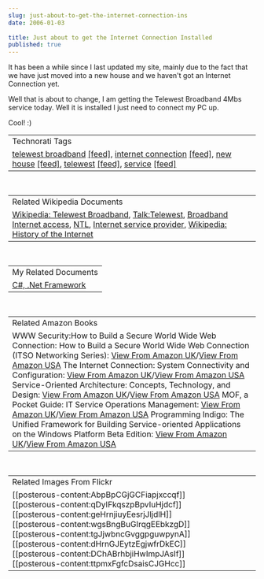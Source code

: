 ```yaml
---
slug: just-about-to-get-the-internet-connection-ins
date: 2006-01-03
 
title: Just about to get the Internet Connection Installed
published: true
---
```

It has been a while since I last updated my site,  mainly due to the fact that we have just moved into a new house and we haven't got an Internet Connection yet. <p />Well that is about to change, I am getting the Telewest Broadband 4Mbs service today.  Well it is installed I just need to connect my PC up.<p />Cool! :)<p /><table class="TechnoratiHead TagHeader">
<tr><td>Technorati Tags</td></tr>
<tr class="Technorati"><td>
<a href="http://www.technorati.com/tag/telewest%20broadband" class="Tag" rel="tag">telewest broadband</a> <a href="http://feeds.technorati.com/feed/posts/tag/telewest%20broadband" class="Tag">[feed]</a>, <a href="http://www.technorati.com/tag/internet%20connection" class="Tag" rel="tag">internet connection</a> <a href="http://feeds.technorati.com/feed/posts/tag/internet%20connection" class="Tag">[feed]</a>, <a href="http://www.technorati.com/tag/new%20house" class="Tag" rel="tag">new house</a> <a href="http://feeds.technorati.com/feed/posts/tag/new%20house" class="Tag">[feed]</a>, <a href="http://www.technorati.com/tag/telewest" class="Tag" rel="tag">telewest</a> <a href="http://feeds.technorati.com/feed/posts/tag/telewest" class="Tag">[feed]</a>, <a href="http://www.technorati.com/tag/service" class="Tag" rel="tag">service</a> <a href="http://feeds.technorati.com/feed/posts/tag/service" class="Tag">[feed]</a>
</td></tr>
</table><br /><table class="TechnoratiHead TagHeader">
<tr><td>Related Wikipedia Documents</td></tr>
<tr class="Technorati"><td>
<a href="http://en.wikipedia.org/wiki/Telewest_Broadband" class="Tag" rel="tag">Wikipedia: Telewest Broadband</a>, <a href="http://en.wikipedia.org/wiki/Talk:Telewest_Broadband" class="Tag" rel="tag">Talk:Telewest</a>, <a href="http://en.wikipedia.org/wiki/Broadband_Internet_access" class="Tag" rel="tag">Broadband Internet access</a>, <a href="http://en.wikipedia.org/wiki/NTL" class="Tag" rel="tag">NTL</a>, <a href="http://en.wikipedia.org/wiki/Internet_service_provider" class="Tag" rel="tag">Internet service provider</a>, <a href="http://en.wikipedia.org/wiki/History_of_the_Internet" class="Tag" rel="tag">Wikipedia: History of the Internet</a>
</td></tr>
</table><br /><table class="TechnoratiHead TagHeader">
<tr><td>My Related Documents</td></tr>
<tr class="Technorati"><td><a href="http://www.kinlan.co.uk/" class="Tag" rel="tag">C#, .Net Framework</a></td></tr>
</table><br /><table class="TechnoratiHead TagHeader">
<tr><td>Related Amazon Books</td></tr>
<tr class="Technorati"><td>WWW Security:How to Build a Secure World Wide Web Connection: How to Build a Secure World Wide Web Connection (ITSO Networking Series): <a href="http://www.amazon.co.uk/exec/obidos/redirect?tag=cnetfra-21&amp;link_code=xm2&amp;camp=2025&amp;creative=165953&amp;path=http://www.amazon.co.uk/gp/redirect.html%253fASIN=0136124097%2526tag=cnetfra-21%2526lcode=xm2%2526cID=2025%2526ccmID=165953%2526location=/o/ASIN/0136124097%25253FSubscriptionId=0CM2PVF6VAHJQKW5G782" class="Tag" rel="tag">View From Amazon UK</a>/<a href="http://www.amazon.com/exec/obidos/redirect?tag=cnetfra-20&amp;link_code=xm2&amp;camp=2025&amp;creative=165953&amp;path=http://www.amazon.com/gp/redirect.html%253fASIN=0136124097%2526tag=cnetfra-20%2526lcode=xm2%2526cID=2025%2526ccmID=165953%2526location=/o/ASIN/0136124097%25253FSubscriptionId=0CM2PVF6VAHJQKW5G782" class="Tag" rel="tag">View From Amazon USA</a> The Internet Connection: System Connectivity and Configuration: <a href="http://www.amazon.co.uk/exec/obidos/redirect?tag=cnetfra-21&amp;link_code=xm2&amp;camp=2025&amp;creative=165953&amp;path=http://www.amazon.co.uk/gp/redirect.html%253fASIN=0201542374%2526tag=cnetfra-21%2526lcode=xm2%2526cID=2025%2526ccmID=165953%2526location=/o/ASIN/0201542374%25253FSubscriptionId=0CM2PVF6VAHJQKW5G782" class="Tag" rel="tag">View From Amazon UK</a>/<a href="http://www.amazon.com/exec/obidos/redirect?tag=cnetfra-20&amp;link_code=xm2&amp;camp=2025&amp;creative=165953&amp;path=http://www.amazon.com/gp/redirect.html%253fASIN=0201542374%2526tag=cnetfra-20%2526lcode=xm2%2526cID=2025%2526ccmID=165953%2526location=/o/ASIN/0201542374%25253FSubscriptionId=0CM2PVF6VAHJQKW5G782" class="Tag" rel="tag">View From Amazon USA</a> Service-Oriented Architecture: Concepts, Technology, and Design: <a href="http://www.amazon.co.uk/exec/obidos/redirect?tag=cnetfra-21&amp;link_code=xm2&amp;camp=2025&amp;creative=165953&amp;path=http://www.amazon.co.uk/gp/redirect.html%253fASIN=0131858580%2526tag=cnetfra-21%2526lcode=xm2%2526cID=2025%2526ccmID=165953%2526location=/o/ASIN/0131858580%25253FSubscriptionId=0CM2PVF6VAHJQKW5G782" class="Tag" rel="tag">View From Amazon UK</a>/<a href="http://www.amazon.com/exec/obidos/redirect?tag=cnetfra-20&amp;link_code=xm2&amp;camp=2025&amp;creative=165953&amp;path=http://www.amazon.com/gp/redirect.html%253fASIN=0131858580%2526tag=cnetfra-20%2526lcode=xm2%2526cID=2025%2526ccmID=165953%2526location=/o/ASIN/0131858580%25253FSubscriptionId=0CM2PVF6VAHJQKW5G782" class="Tag" rel="tag">View From Amazon USA</a> MOF, a Pocket Guide: IT Service Operations Management: <a href="http://www.amazon.co.uk/exec/obidos/redirect?tag=cnetfra-21&amp;link_code=xm2&amp;camp=2025&amp;creative=165953&amp;path=http://www.amazon.co.uk/gp/redirect.html%253fASIN=9077212108%2526tag=cnetfra-21%2526lcode=xm2%2526cID=2025%2526ccmID=165953%2526location=/o/ASIN/9077212108%25253FSubscriptionId=0CM2PVF6VAHJQKW5G782" class="Tag" rel="tag">View From Amazon UK</a>/<a href="http://www.amazon.com/exec/obidos/redirect?tag=cnetfra-20&amp;link_code=xm2&amp;camp=2025&amp;creative=165953&amp;path=http://www.amazon.com/gp/redirect.html%253fASIN=9077212108%2526tag=cnetfra-20%2526lcode=xm2%2526cID=2025%2526ccmID=165953%2526location=/o/ASIN/9077212108%25253FSubscriptionId=0CM2PVF6VAHJQKW5G782" class="Tag" rel="tag">View From Amazon USA</a> Programming Indigo: The Unified Framework for Building Service-oriented Applications on the Windows Platform Beta Edition: <a href="http://www.amazon.co.uk/exec/obidos/redirect?tag=cnetfra-21&amp;link_code=xm2&amp;camp=2025&amp;creative=165953&amp;path=http://www.amazon.co.uk/gp/redirect.html%253fASIN=0735621519%2526tag=cnetfra-21%2526lcode=xm2%2526cID=2025%2526ccmID=165953%2526location=/o/ASIN/0735621519%25253FSubscriptionId=0CM2PVF6VAHJQKW5G782" class="Tag" rel="tag">View From Amazon UK</a>/<a href="http://www.amazon.com/exec/obidos/redirect?tag=cnetfra-20&amp;link_code=xm2&amp;camp=2025&amp;creative=165953&amp;path=http://www.amazon.com/gp/redirect.html%253fASIN=0735621519%2526tag=cnetfra-20%2526lcode=xm2%2526cID=2025%2526ccmID=165953%2526location=/o/ASIN/0735621519%25253FSubscriptionId=0CM2PVF6VAHJQKW5G782" class="Tag" rel="tag">View From Amazon USA</a>
</td></tr>
</table><br /><table class="TechnoratiHead TagHeader">
<tr><td>Related Images From Flickr</td></tr>
<tr class="Technorati"><td>
<span style="float: left;">[[posterous-content:AbpBpCGjGCFiapjxccqf]]</span><span style="float: left;">[[posterous-content:qDyIFkqszpBpvIuHjdcf]]</span><span style="float: left;">[[posterous-content:geHrnjiuyEesrjJljdlH]]</span><span style="float: left;">[[posterous-content:wgsBngBuGIrqgEEbkzgD]]</span><span style="float: left;">[[posterous-content:tgJjwbncGvggpguwpynA]]</span><span style="float: left;">[[posterous-content:dHrnGJEytzEgjwfrDkEC]]</span><span style="float: left;">[[posterous-content:DChABrhbjiHwImpJAsIf]]</span><span style="float: left;">[[posterous-content:ttpmxFgfcDsaisCJGHcc]]</span>
</td></tr>
</table><div class="blogger-post-footer"><img class="posterous_download_image" src="https://blogger.googleusercontent.com/tracker/8109338-113630605515291418?l=www.kinlan.co.uk%2Findex.html" height="1" alt="" width="1" /></div>

